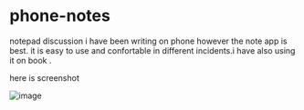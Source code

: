 # phone-notes
notepad discussion
i have been writing on phone however the note app is best. it is easy to use and confortable in different incidents.i have also using it on book .

here is screenshot

![image](https://github.com/abbu697/phone-notes/assets/44437275/95666f90-f1bf-496c-b3f7-2bb8b9168885)
